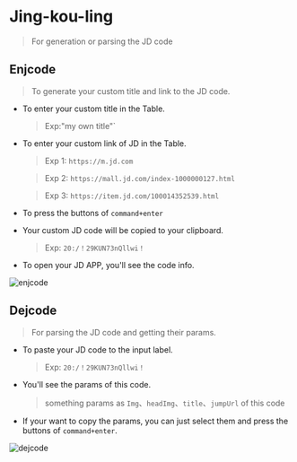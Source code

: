 # Jing-kou-ling
> For generation or parsing the JD code

## Enjcode
> To generate your custom title and link to the JD code.

 -  To enter your custom title in the Table.
     > Exp:"my own title"`

 -  To enter your custom link of JD in the Table.
     > Exp 1: `https://m.jd.com`
     
     > Exp 2: `https://mall.jd.com/index-1000000127.html`

     > Exp 3: `https://item.jd.com/100014352539.html`

 -  To press the buttons of `command+enter`

 -  Your custom JD code will be copied to your clipboard.
     > Exp: `20:/！29KUN73nQllwi！`

 -  To open your JD APP, you'll see the code info.

![enjcode](./media/enjcode.png)

## Dejcode
> For parsing the JD code and getting their params.

 - To paste your JD code to the input label.
   > Exp: `20:/！29KUN73nQllwi！`

 - You'll see the params of this code.
     > something params as `Img`、`headImg`、`title`、`jumpUrl` of this code

 - If your want to copy the params, you can just select them and press the buttons of `command+enter`.

![dejcode](./media/dejcode.png)
